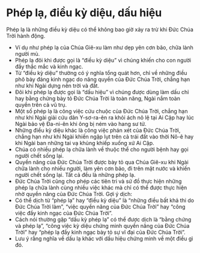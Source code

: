 # Phép lạ, điều kỳ diệu, dấu hiệu

Phép lạ là những điều kỳ diệu có thể không bao giờ xảy ra trừ khi Đức Chúa Trời hành động.
- Ví dụ như phép lạ của Chúa Giê-xu làm như dẹp yên cơn bão, chữa lành người mù.
- Phép lạ đôi khi được gọi là “điều kỳ diệu” vì chúng khiến cho con người đầy thắc mắc và kinh ngạc.
- Từ “điều kỳ diệu” thường có ý nghĩa tổng quát hơn, chỉ về những điều phô bày đáng kinh ngạc do năng quyền của Đức Chúa Trời, chẳng hạn như khi Ngài dựng nên trời và đất.  
- Đôi khi phép lạ được gọi là “dấu hiệu” vì chúng được dùng làm dấu chỉ hay bằng chứng bày tỏ Đức Chúa Trời là toàn năng, Ngài nắm toàn quyền trên cả vũ trụ. 
- Một số phép lạ là công việc cứu chuộc của Đức Chúa Trời, chẳng hạn như khi Ngài giải cứu dân Y-sơ-ra-ên ra khỏi ách nô lệ tại Ai Cập hay lúc Ngài bảo vệ Đa-ni-ên khi ông bị ném vào hang sư tử.
- Những điều kỳ diệu khác là công việc phán xét của Đức Chúa Trời, chẳng hạn như khi Ngài khiến ngập lụt trên cả trái đất vào thời Nô-ê hay khi Ngài ban những tai vạ khủng khiếp xuống xứ Ai Cập. 
- Chúa có nhiều phép lạ chữa lành về thuộc thể cho người bệnh hay gọi người chết sống lại. 
- Quyền năng của Đức Chúa Trời được bày tỏ qua Chúa Giê-xu khi Ngài chữa lành cho nhiều người, làm yên cơn bão, đi trên mặt nước và khiến người chết sống lại. Tất cả đều là những phép lạ. 
- Đức Chúa Trời cũng cho phép các tiên tri và sứ đồ thực hiện những phép lạ chữa lành cùng nhiều việc khác mà chỉ có thể được thực hiện nhờ quyền năng của Đức Chúa Trời.
Gợi ý dịch:
- Có thể dịch từ “phép lạ” hay “điều kỳ diệu” là “những điều bất khả thi do Đức Chúa Trời làm”, “việc quyền năng của Đức Chúa Trời” hay “công việc đầy kinh ngạc của Đức Chúa Trời”. 
- Cách nói thường gặp “dấu kỳ phép lạ” có thể được dịch là “bằng chứng và phép lạ”, “công việc kỳ diệu chứng minh quyền năng của Đức Chúa Trời” hay “phép lạ đầy kinh ngạc bày tỏ sự vĩ đại của Đức Chúa Trời”. 
- Lưu ý rằng nghĩa về dấu lạ khác với dấu hiệu chứng minh về một điều gì đó.

